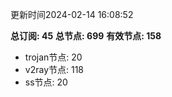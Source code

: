 更新时间2024-02-14 16:08:52

**总订阅: 45**
**总节点: 699**
**有效节点: 158**
- trojan节点: 20
- v2ray节点: 118
- ss节点: 20
